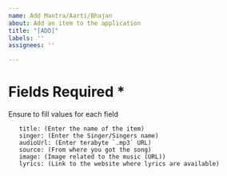 ```yaml
---
name: Add Mantra/Aarti/Bhajan
about: Add an item to the application
title: "[ADD]"
labels: ''
assignees: ''

---
```


# Fields Required *
Ensure to fill values for each field
```
   title: (Enter the name of the item)
   singer: (Enter the Singer/Singers name)
   audioUrl: (Enter terabyte `.mp3` URL)
   source: (From where you got the song)
   image: (Image related to the music (URL))
   lyrics: (Link to the website where lyrics are available)
```
